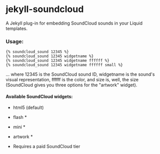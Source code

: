 jekyll-soundcloud
=================

A Jekyll plug-in for embedding SoundCloud sounds in your Liquid templates.

### Usage:

    {% soundcloud_sound 12345 %}
    {% soundcloud_sound 12345 widgetname %}
    {% soundcloud_sound 12345 widgetname ffffff %}
    {% soundcloud_sound 12345 widgetname ffffff small %}

  ... where 12345 is the SoundCloud sound ID, widgetname is the sound's visual representation, ffffff is the color, and size is, well, the size (SoundCloud gives you three options for the "artwork" widget).

#### Available SoundCloud widgets:
 
  * html5 (default)
  * flash *
  * mini *
  * artwork *
  
* Requires a paid SoundCloud tier
